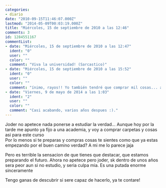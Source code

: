```yaml
---
categories:
- diario
date: "2010-09-15T11:46:07.000Z"
lastmod: "2014-05-09T00:03:19.000Z"
title: "Miércoles, 15 de septiembre de 2010 a las 12:46"
comments: 3
id: 1284551167
commentList:
- date: "Miércoles, 15 de septiembre de 2010 a las 12:47"
  ident: "0"
  user: ""
  color: ""
  comment: "Viva la universidad! (Sarcastico)"
- date: "Miércoles, 15 de septiembre de 2010 a las 15:52"
  ident: "0"
  user: ""
  color: ""
  comment: "ínimo, rayos!! Yo también tendré que comprar mil cosas... al final sale más caro que cualquier matrícula u.u"
- date: "Viernes, 9 de mayo de 2014 a las 1:03"
  ident: "2"
  user: ""
  color: ""
  comment: "Casi acabando, varios años despues :)."
---
```


Joder no apetece nada ponerse a estudiar la verdad... Aunque hoy por la tarde me apunto ya fijo a una academia, y voy a comprar carpetas y cosas asi para este curso  
Por lo menos si te preparas y compras cosas te sientes como que ya estas empezando por el buen camino verdad? A mi me lo parece jaja  
  
Pero es terrible la sensacion de que tienes que destacar, que estamos preparando el futuro. Ahora no apetece pero joder, sk dentro de unos años sera peor aun si no estudio, y seria culpa mia. Es una putada enorme sinceramente  
  
Tengo ganas de descubrir si sere capaz de hacerlo, ya te contare!
